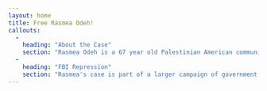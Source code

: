 ```yaml
---
layout: home
title: Free Rasmea Odeh!
callouts:
  -
    heading: "About the Case"
    section: "Rasmea Odeh is a 67 year old Palestinian American community leader who was tortured by the Israeli government in 1969. On November 10th in front of supporters in the courtroom, Rasmea was found guilty of xxxxxxxx. Though Rasmea has been unjustly convicted, her struggle is far from over."
  -
    heading: "FBI Repression"
    section: "Rasmea's case is part of a larger campaign of government repression waged against anti-war, social justice, and solidarity activists. To learn more about these attacks and how to join the struggle for justice, visit stopfbi.net."
---
```


